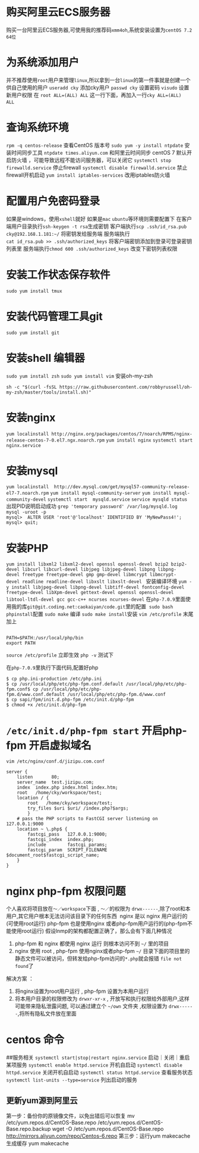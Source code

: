 # 购买阿里云ECS服务器
购买一台阿里云ECS服务器,可使用我的推荐码`xmm4oh`,系统安装设置为`centOS 7.2 64位`

# 为系统添加用户
并不推荐使用`root`用户来管理`linux`,所以拿到一台`linux`的第一件事就是创建一个供自己使用的用户
`useradd cky` 添加cky用户
`passwd cky` 设置密码
`visudo` 设置新用户权限
在 `root ALL=(ALL) ALL` 这一行下面，再加入一行`cky ALL=(ALL) ALL` 

# 查询系统环境
`rpm -q centos-release` 查看CentOS 版本号
`sudo yum -y install ntpdate` 安装时间同步工具
`ntpdate times.aliyun.com` 和阿里云时间同步
centOS 7 默认开启防火墙 ，可能导致远程不能访问服务器，可以关闭它
`systemctl stop firewalld.service` 停止firewall
`systemctl disable firewalld.service` 禁止firewall开机启动
`yum install iptables-services` 改用iptables防火墙

配置用户免密码登录
=========================
如果是windows，使用`xshell`就好
如果是`mac` `ubuntu`等环境则需要配置下
在客户端用户目录执行`ssh-keygen -t rsa`生成密钥
客户端执行`scp .ssh/id_rsa.pub cky@192.168.1.181:~/` 将密钥发给服务端
服务端执行`cat id_rsa.pub >> .ssh/authorized_keys` 将客户端密钥添加到登录可登录密钥列表里
服务端执行`chmod 600 .ssh/authorized_keys` 改变下密钥列表权限

安装工作状态保存软件
========================
`sudo yum install tmux`

安装代码管理工具git
==================
`sudo yum install git`

安装shell 编辑器 
========================
`sudo yum install zsh`
`sudo yum install vim`
安装oh-my-zsh
```
sh -c "$(curl -fsSL https://raw.githubusercontent.com/robbyrussell/oh-my-zsh/master/tools/install.sh)"
```

安装nginx
=============
`yum localinstall http://nginx.org/packages/centos/7/noarch/RPMS/nginx-release-centos-7-0.el7.ngx.noarch.rpm`
`yum install nginx`
`systemctl start nginx.service`

安装mysql
=============
`yum localinstall  http://dev.mysql.com/get/mysql57-community-release-el7-7.noarch.rpm`
`yum install mysql-community-server`
`yum install mysql-community-devel`
`systemctl start  mysqld.service`
`service mysqld status` 出现PID说明启动成功
`grep 'temporary password' /var/log/mysqld.log`
`mysql -uroot -p`
`mysql>  ALTER USER 'root'@'localhost' IDENTIFIED BY 'MyNewPass4!';`
`mysql> quit;`

安装PHP
=============
`yum install libxml2 libxml2-devel openssl openssl-devel bzip2 bzip2-devel libcurl libcurl-devel libjpeg libjpeg-devel libpng libpng-devel freetype freetype-devel gmp gmp-devel libmcrypt libmcrypt-devel readline readline-devel libxslt libxslt-devel
`
安装编译环境
`yum -y install libjpeg-devel libpng-devel libtiff-devel fontconfig-devel freetype-devel libXpm-devel gettext-devel openssl openssl-devel libtool-ltdl-devel gcc gcc-c++ ncurses ncurses-devel`
在`php-7.0.9`里面使用我的库`git@git.coding.net:caokaiyan/code.git`里的配置 
`sudo bash phpinstall`配置
`sudo make` 编译
`sudo make install`安装
`vim /etc/profile` 末尾加上
```

PATH=$PATH:/usr/local/php/bin
export PATH
```
`source /etc/profile` 立即生效
`php -v` 测试下

在`php-7.0.9`里执行下面代码,配置好php
```
$ cp php.ini-production /etc/php.ini
$ cp /usr/local/php/etc/php-fpm.conf.default /usr/local/php/etc/php-fpm.conf$ cp /usr/local/php/etc/php-fpm.d/www.conf.default /usr/local/php/etc/php-fpm.d/www.conf
$ cp sapi/fpm/init.d.php-fpm /etc/init.d/php-fpm
$ chmod +x /etc/init.d/php-fpm
```
`/etc/init.d/php-fpm start` 开启php-fpm
开启虚拟域名
=====================
`vim /etc/nginx/conf.d/jizipu.com.conf`
```
server {
    listen       80;
    server_name  test.jizipu.com;
    index  index.php index.html index.htm;
    root   /home/cky/workspace/test;
    location / {
        root   /home/cky/workspace/test;
        try_files $uri $uri/ /index.php?$args;
        }
    # pass the PHP scripts to FastCGI server listening on 127.0.0.1:9000
    location ~ \.php$ {
        fastcgi_pass   127.0.0.1:9000;
        fastcgi_index  index.php;
        include        fastcgi_params;
        fastcgi_param  SCRIPT_FILENAME  $document_root$fastcgi_script_name;
    }
}
```

nginx php-fpm 权限问题 
=================
个人喜欢将项目放在`～／workspace`下面 , `～／`的权限为 `drwx------`,除了root和本用户,其它用户根本无法访问该目录下的任何东西 
nginx 是以 nginx 用户运行的(可使用root运行)
php-fpm 也是使用nginx 或者php-fpm用户运行的(php-fpm不能使用root运行)
假设lnmp的架构都配置正确了，那么会有下面几种情况
1. php-fpm 和 nginx 都使用 nginx 运行
则根本访问不到 `~/` 里的项目
2. nginx 使用 root , php-fpm 使用nginx或者php-fpm
`~/` 目录下面的项目里的静态文件可以被访问，但转发给php-fpm访问的`*.php`就会报错 `file not found`了

解决方案 ： 
1. 将nginx设置为root用户运行 , php-fpm 设置为本用户运行
2. 将本用户目录的权限修改为 `drwxr-xr-x` , 开放写和执行权限给外部用户,这样可能带来隐私泄露问题,
可以通过建立个 `~/own` 文件夹 ,权限设置为 `drwx------`,将所有隐私文件放在里面


# centos 命令
##服务相关
`systemctl start|stop|restart nginx.service` 启动｜关闭｜重启某项服务
`systemctl enable httpd.service` 开机自启动
`systemctl disable httpd.service` 关闭开机自启动
`systemctl status httpd.service` 查看服务状态
`systemctl list-units --type=service` 列出启动的服务

## 更新yum源到阿里云
第一步：备份你的原镜像文件，以免出错后可以恢复
mv /etc/yum.repos.d/CentOS-Base.repo /etc/yum.repos.d/CentOS-Base.repo.backup
wget -O /etc/yum.repos.d/CentOS-Base.repo http://mirrors.aliyun.com/repo/Centos-6.repo
第三步：运行yum makecache生成缓存
yum makecache